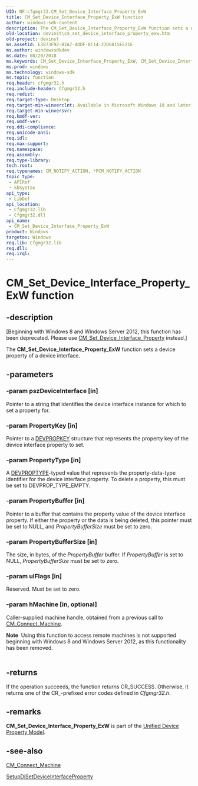 ```yaml
---
UID: NF:cfgmgr32.CM_Set_Device_Interface_Property_ExW
title: CM_Set_Device_Interface_Property_ExW function
author: windows-sdk-content
description: The CM_Set_Device_Interface_Property_ExW function sets a device property of a device interface.
old-location: devinst\cm_set_device_interface_property_exw.htm
old-project: devinst
ms.assetid: E3873F92-B2A7-4DDF-8C14-23D6815EE21E
ms.author: windowssdkdev
ms.date: 08/20/2018
ms.keywords: CM_Set_Device_Interface_Property_ExW, CM_Set_Device_Interface_Property_ExW function [Device and Driver Installation], cfgmgr32/CM_Set_Device_Interface_Property_ExW, devinst.cm_set_device_interface_property_exw
ms.prod: windows
ms.technology: windows-sdk
ms.topic: function
req.header: cfgmgr32.h
req.include-header: Cfgmgr32.h
req.redist: 
req.target-type: Desktop
req.target-min-winverclnt: Available in Microsoft Windows 10 and later versions of Windows.
req.target-min-winversvr: 
req.kmdf-ver: 
req.umdf-ver: 
req.ddi-compliance: 
req.unicode-ansi: 
req.idl: 
req.max-support: 
req.namespace: 
req.assembly: 
req.type-library: 
tech.root: 
req.typenames: CM_NOTIFY_ACTION, *PCM_NOTIFY_ACTION
topic_type:
 - APIRef
 - kbSyntax
api_type:
 - LibDef
api_location:
 - Cfgmgr32.lib
 - Cfgmgr32.dll
api_name:
 - CM_Set_Device_Interface_Property_ExW
product: Windows
targetos: Windows
req.lib: Cfgmgr32.lib
req.dll: 
req.irql: 
---
```


# CM_Set_Device_Interface_Property_ExW function


## -description


<p class="CCE_Message">[Beginning with Windows 8 and Windows Server 2012, this function has been deprecated.  Please use <a href="https://msdn.microsoft.com/EB009652-2B20-43C2-A373-AB17F1FBC1B2">CM_Set_Device_Interface_Property</a> instead.]

The <b>CM_Set_Device_Interface_Property_ExW</b> function sets a device property of a device interface.


## -parameters




### -param pszDeviceInterface [in]

Pointer to a string that identifies the device interface instance for which to set a property for.


### -param PropertyKey [in]

Pointer to a <a href="https://msdn.microsoft.com/98986d43-84c0-44e6-83f9-08e872ea5e6d">DEVPROPKEY</a> structure that represents the property key of the device interface property to set.


### -param PropertyType [in]

A <a href="https://msdn.microsoft.com/e0fdcc28-be70-4ae1-bd6d-89e2177eae62">DEVPROPTYPE</a>-typed value that represents the property-data-type identifier for the device interface property. To delete a property, this must be set to DEVPROP_TYPE_EMPTY.


### -param PropertyBuffer [in]

Pointer to a buffer that contains the property value of the device interface property. If either the property or the data is being deleted, this pointer must be set to NULL, and <i>PropertyBufferSize</i> must be set to zero.


### -param PropertyBufferSize [in]

The size, in bytes, of the <i>PropertyBuffer</i> buffer. If <i>PropertyBuffer</i> is set to NULL, <i>PropertyBufferSize</i> must be set to zero.


### -param ulFlags [in]

Reserved. Must be set to zero.


### -param hMachine [in, optional]

Caller-supplied machine handle, obtained from a previous call to <a href="https://msdn.microsoft.com/4108a35f-0861-4142-a798-731287515910">CM_Connect_Machine</a>.

<div class="alert"><b>Note</b>  Using this function to access remote machines is not supported beginning with Windows 8 and Windows Server 2012, as this functionality has been removed.</div>
<div> </div>

## -returns



If the operation succeeds, the function returns CR_SUCCESS. Otherwise, it returns one of the CR_-prefixed error codes defined in <i>Cfgmgr32.h</i>.




## -remarks



<b>CM_Set_Device_Interface_Property_ExW</b> is part of the <a href="devinst.unified_device_property_model__windows_vista_and_later_">Unified Device Property Model</a>.




## -see-also




<a href="https://msdn.microsoft.com/4108a35f-0861-4142-a798-731287515910">CM_Connect_Machine</a>



<a href="https://msdn.microsoft.com/5c8da8a3-1c53-42c1-8adc-46743b63f731">SetupDiSetDeviceInterfaceProperty</a>
 

 

